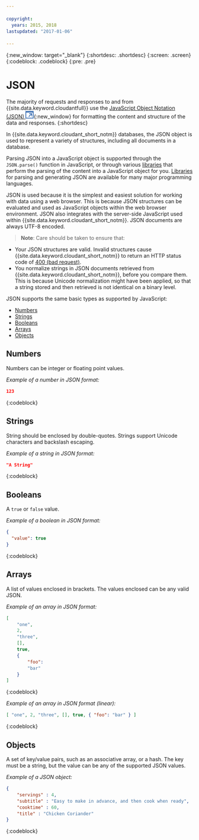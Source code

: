 ```yaml
---

copyright:
  years: 2015, 2018
lastupdated: "2017-01-06"

---
```


{:new_window: target="_blank"}
{:shortdesc: .shortdesc}
{:screen: .screen}
{:codeblock: .codeblock}
{:pre: .pre}

# JSON

The majority of requests and responses to and from {{site.data.keyword.cloudantfull}}
use the [JavaScript Object Notation (JSON) ![External link icon](../images/launch-glyph.svg "External link icon")](https://en.wikipedia.org/wiki/JSON){:new_window}
for formatting the content and structure of the data and responses.
{:shortdesc}

In {{site.data.keyword.cloudant_short_notm}} databases,
the JSON object is used to represent a variety of structures,
including all documents in a database.

Parsing JSON into a JavaScript object is supported through the `JSON.parse()` function in JavaScript,
or through various [libraries](../libraries/index.html)
that perform the parsing of the content into a JavaScript object for you.
[Libraries](../libraries/index.html) for parsing and generating JSON
are available for many major programming languages.

JSON is used because it is the simplest and easiest solution for working with data using a web browser.
This is because JSON structures can be evaluated and used as JavaScript objects within the web browser environment.
JSON also integrates with the server-side JavaScript used within {{site.data.keyword.cloudant_short_notm}}.
JSON documents are always UTF-8 encoded.

>   **Note**: Care should be taken to ensure that:

-   Your JSON structures are valid.
    Invalid structures cause {{site.data.keyword.cloudant_short_notm}} to return an HTTP status code of [400 (bad request)](../api/http.html#400).
-   You normalize strings in JSON documents retrieved from {{site.data.keyword.cloudant_short_notm}},
    before you compare them.
    This is because Unicode normalization might have been applied,
    so that a string stored and then retrieved is not identical on a binary level.

JSON supports the same basic types as supported by JavaScript:

-   [Numbers](#numbers)
-   [Strings](#strings)
-   [Booleans](#booleans)
-   [Arrays](#arrays)
-   [Objects](#objects)

## Numbers

Numbers can be integer or floating point values.

_Example of a number in JSON format:_

```json
123
```
{:codeblock}

## Strings

String should be enclosed by double-quotes. Strings support Unicode characters and backslash escaping.

_Example of a string in JSON format:_

```json
"A String"
```
{:codeblock}

## Booleans

A `true` or `false` value.

_Example of a boolean in JSON format:_

```json
{
  "value": true
}
```
{:codeblock}

## Arrays

A list of values enclosed in brackets. The values enclosed can be any valid JSON.

_Example of an array in JSON format:_

```json
[
    "one",
    2,
    "three",
    [],
    true,
    {
        "foo":
        "bar"
    }
]
```
{:codeblock}

_Example of an array in JSON format (linear):_

```json
[ "one", 2, "three", [], true, { "foo": "bar" } ]
```
{:codeblock}

## Objects

A set of key/value pairs,
such as an associative array,
or a hash.
The key must be a string,
but the value can be any of the supported JSON values.

_Example of a JSON object:_

```json
{
    "servings" : 4,
    "subtitle" : "Easy to make in advance, and then cook when ready",
    "cooktime" : 60,
    "title" : "Chicken Coriander"
}
```
{:codeblock}
